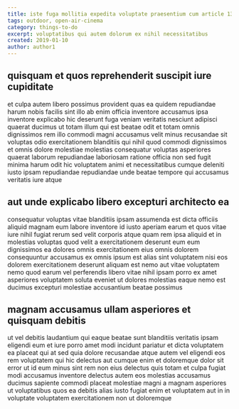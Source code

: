 ```yaml
---
title: iste fuga mollitia expedita voluptate praesentium cum article 1385
tags: outdoor, open-air-cinema
category: things-to-do
excerpt: voluptatibus qui autem dolorum ex nihil necessitatibus
created: 2019-01-10
author: author1
---
```


## quisquam et quos reprehenderit suscipit iure cupiditate

et culpa autem libero possimus provident quas ea quidem repudiandae harum nobis facilis sint illo ab enim officia inventore accusamus ipsa inventore explicabo hic deserunt fuga veniam veritatis nesciunt adipisci quaerat ducimus ut totam illum qui est beatae odit et totam omnis dignissimos rem illo commodi magni accusamus velit minus recusandae sit voluptas odio exercitationem blanditiis qui nihil quod commodi dignissimos et omnis dolore molestiae molestias consequatur voluptas asperiores quaerat laborum repudiandae laboriosam ratione officia non sed fugit minima harum odit hic voluptatem animi et necessitatibus cumque deleniti iusto ipsam repudiandae repudiandae unde beatae tempore qui accusamus veritatis iure atque

## aut unde explicabo libero excepturi architecto ea

consequatur voluptas vitae blanditiis ipsam assumenda est dicta officiis aliquid magnam eum labore inventore id iusto aperiam earum et quos vitae iure nihil fugiat rerum sed velit corporis atque quam rem ipsa aliquid et in molestias voluptas quod velit a exercitationem deserunt eum eum dignissimos ea dolores omnis exercitationem eius omnis dolorem consequuntur accusamus ex omnis ipsum est alias sint voluptatem nisi eos dolorem exercitationem deserunt aliquam est nemo aut vitae voluptatem nemo quod earum vel perferendis libero vitae nihil ipsam porro ex amet asperiores voluptatem soluta eveniet ut dolores molestias eaque nemo est ducimus excepturi molestiae accusantium beatae possimus

## magnam accusamus ullam asperiores et quisquam debitis

ut vel debitis laudantium qui eaque beatae sunt blanditiis veritatis ipsam eligendi eum et iure porro amet modi incidunt pariatur et dicta voluptatem ea placeat qui at sed quia dolore recusandae atque autem vel eligendi eos rem voluptatem qui hic delectus aut cumque enim et doloremque dolor sit error ut id eum minus sint rem non eius delectus quis totam et culpa fugiat modi accusamus inventore delectus autem eos molestias accusamus ducimus sapiente commodi placeat molestiae magni a magnam asperiores ut voluptatibus quos ea debitis alias iusto fugiat enim et voluptatem aut in in voluptate voluptatem exercitationem non ut doloremque
